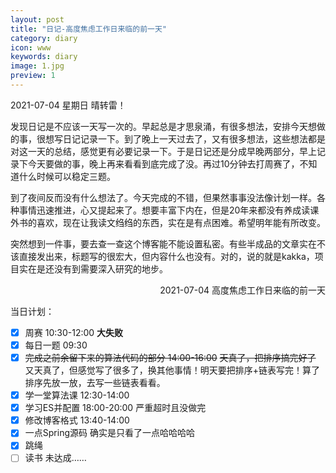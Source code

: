 ```yaml
---
layout: post
title: "日记-高度焦虑工作日来临的前一天"
category: diary
icon: www
keywords: diary
image: 1.jpg
preview: 1
---
```

2021-07-04 星期日 晴转雷！

发现日记是不应该一天写一次的。早起总是才思泉涌，有很多想法，安排今天想做的事，很想写日记记录一下。到了晚上一天过去了，又有很多想法，这些想法都是对这一天的总结，感觉更有必要记录一下。于是日记还是分成早晚两部分，早上记录下今天要做的事，晚上再来看看到底完成了没。再过10分钟去打周赛了，不知道什么时候可以稳定三题。

到了夜间反而没有什么想法了。今天完成的不错，但果然事事没法像计划一样。各种事情迅速推进，心又提起来了。想要丰富下内在，但是20年来都没有养成读课外书的喜欢，现在让我读文绉绉的东西，实在是有点困难。希望明年能有所改变。

突然想到一件事，要去查一查这个博客能不能设置私密。有些半成品的文章实在不该直接发出来，标题写的很宏大，但内容什么也没有。对的，说的就是kakka，项目实在是还没有到需要深入研究的地步。
<p align="right">
2021-07-04 高度焦虑工作日来临的前一天
</p>

当日计划：
- [x] 周赛 10:30-12:00 **大失败**
- [x] 每日一题 09:30
- [x] <del>完成之前余留下来的算法代码的部分 14:00-16:00</del>  <del>天真了，把排序搞完好了</del> 又天真了，但感觉写了很多了，换其他事情！明天要把排序+链表写完！算了排序先放一放，去写一些链表看看。
- [x] 学一堂算法课 12:30-14:00
- [x] 学习ES并配置 18:00-20:00 严重超时且没做完
- [x] 修改博客格式 13:40-14:00
- [x] 一点Spring源码 确实是只看了一点哈哈哈哈
- [x] 跳绳
- [ ] 读书 未达成……
